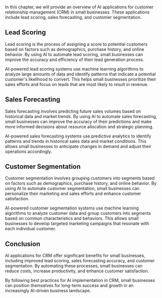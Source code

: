 

In this chapter, we will provide an overview of AI applications for customer relationship management (CRM) in small businesses. These applications include lead scoring, sales forecasting, and customer segmentation.

Lead Scoring
------------

Lead scoring is the process of assigning a score to potential customers based on factors such as demographics, purchase history, and online behavior. By using AI to automate lead scoring, small businesses can improve the accuracy and efficiency of their lead generation process.

AI-powered lead scoring systems use machine learning algorithms to analyze large amounts of data and identify patterns that indicate a potential customer's likelihood to convert. This helps small businesses prioritize their sales efforts and focus on leads that are most likely to result in revenue.

Sales Forecasting
-----------------

Sales forecasting involves predicting future sales volumes based on historical data and market trends. By using AI to automate sales forecasting, small businesses can improve the accuracy of their predictions and make more informed decisions about resource allocation and strategic planning.

AI-powered sales forecasting systems use predictive analytics to identify patterns and trends in historical sales data and market conditions. This allows small businesses to anticipate changes in demand and adjust their operations accordingly.

Customer Segmentation
---------------------

Customer segmentation involves grouping customers into segments based on factors such as demographics, purchase history, and online behavior. By using AI to automate customer segmentation, small businesses can personalize their marketing and sales efforts and enhance customer satisfaction.

AI-powered customer segmentation systems use machine learning algorithms to analyze customer data and group customers into segments based on common characteristics and behaviors. This allows small businesses to develop targeted marketing campaigns that resonate with each individual customer.

Conclusion
----------

AI applications for CRM offer significant benefits for small businesses, including improved lead scoring, sales forecasting accuracy, and customer segmentation. By automating these processes, small businesses can reduce costs, increase productivity, and enhance customer satisfaction.

By following best practices for AI implementation in CRM, small businesses can position themselves for long-term success and growth in an increasingly AI-driven business landscape.


